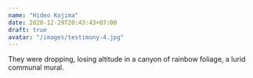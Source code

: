 ```yaml
---
name: "Hideo Kojima"
date: 2020-12-29T20:43:43+07:00
draft: true
avatar: "/images/testimony-4.jpg"
---
```


They were dropping, losing altitude in a canyon of rainbow foliage, a lurid communal mural.